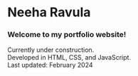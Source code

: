 # Neeha Ravula
### Welcome to my portfolio website!
Currently under construction.<br/>
Developed in HTML, CSS, and JavaScript.<br/>
Last updated: February 2024<br/>
